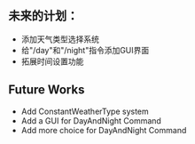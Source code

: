 ## 未来的计划：
* 添加天气类型选择系统
* 给"/day"和"/night"指令添加GUI界面
* 拓展时间设置功能

## Future Works
* Add ConstantWeatherType system
* Add a GUI for DayAndNight Command
* Add more choice for DayAndNight Command
